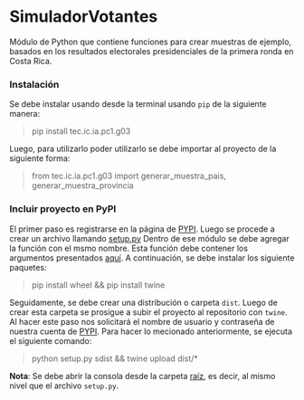 # SimuladorVotantes

Módulo de Python que contiene funciones para crear muestras de ejemplo, basados en los resultados electorales presidenciales de la primera ronda en Costa Rica.

### Instalación 

Se debe instalar usando desde la terminal usando `pip` de la siguiente manera: 

> pip install tec.ic.ia.pc1.g03 

Luego, para utilizarlo poder utilizarlo se debe importar al proyecto de la siguiente forma: 

> from tec.ic.ia.pc1.g03 import generar_muestra_pais, generar_muestra_provincia

### Incluir proyecto en PyPI
El primer paso es registrarse en la página de [PYPI](https://pypi.org/). Luego se procede a crear un archivo llamando [setup.py](setup.py) Dentro de ese módulo se debe agregar la función con el msmo nombre. Esta función debe contener los argumentos presentados [aquí](https://packaging.python.org/tutorials/distributing-packages/#setup-args). A continuación, se debe instalar los siguiente paquetes: 

> pip install wheel && pip install twine

Seguidamente, se debe crear una distribución o carpeta `dist`. Luego de crear esta carpeta se prosigue a subir el proyecto al repositorio con `twine`. Al hacer este paso nos solicitará el nombre de usuario y contraseña de nuestra cuenta de [PYPI](https://pypi.org/). Para hacer lo mecionado anteriormente, se ejecuta el siguiente comando: 

> python setup.py sdist && twine upload dist/*

**Nota**: Se debe abrir la consola desde la carpeta [raíz](https://github.com/bdinarte/SimuladorVotantes), es decir, al mismo nivel que el archivo `setup.py`.
